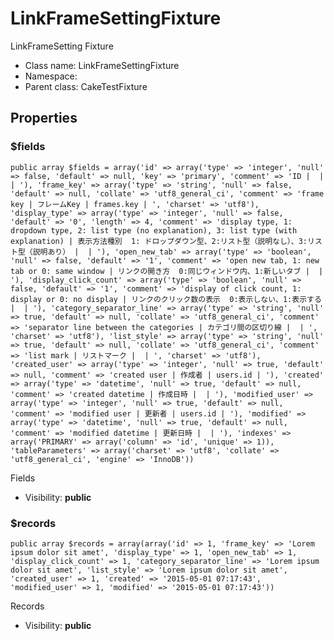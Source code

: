 LinkFrameSettingFixture
===============

LinkFrameSetting Fixture




* Class name: LinkFrameSettingFixture
* Namespace: 
* Parent class: CakeTestFixture





Properties
----------


### $fields

    public array $fields = array('id' => array('type' => 'integer', 'null' => false, 'default' => null, 'key' => 'primary', 'comment' => 'ID |  |  | '), 'frame_key' => array('type' => 'string', 'null' => false, 'default' => null, 'collate' => 'utf8_general_ci', 'comment' => 'frame key | フレームKey | frames.key | ', 'charset' => 'utf8'), 'display_type' => array('type' => 'integer', 'null' => false, 'default' => '0', 'length' => 4, 'comment' => 'display type, 1: dropdown type, 2: list type (no explanation), 3: list type (with explanation) | 表示方法種別  1: ドロップダウン型、2:リスト型（説明なし）、3:リスト型（説明あり） |  | '), 'open_new_tab' => array('type' => 'boolean', 'null' => false, 'default' => '1', 'comment' => 'open new tab, 1: new tab or 0: same window | リンクの開き方  0:同じウィンドウ内、1:新しいタブ |  | '), 'display_click_count' => array('type' => 'boolean', 'null' => false, 'default' => '1', 'comment' => 'display of click count, 1: display or 0: no display | リンクのクリック数の表示  0:表示しない、1:表示する |  | '), 'category_separator_line' => array('type' => 'string', 'null' => true, 'default' => null, 'collate' => 'utf8_general_ci', 'comment' => 'separator line between the categories | カテゴリ間の区切り線 |  | ', 'charset' => 'utf8'), 'list_style' => array('type' => 'string', 'null' => true, 'default' => null, 'collate' => 'utf8_general_ci', 'comment' => 'list mark | リストマーク |  | ', 'charset' => 'utf8'), 'created_user' => array('type' => 'integer', 'null' => true, 'default' => null, 'comment' => 'created user | 作成者 | users.id | '), 'created' => array('type' => 'datetime', 'null' => true, 'default' => null, 'comment' => 'created datetime | 作成日時 |  | '), 'modified_user' => array('type' => 'integer', 'null' => true, 'default' => null, 'comment' => 'modified user | 更新者 | users.id | '), 'modified' => array('type' => 'datetime', 'null' => true, 'default' => null, 'comment' => 'modified datetime | 更新日時 |  | '), 'indexes' => array('PRIMARY' => array('column' => 'id', 'unique' => 1)), 'tableParameters' => array('charset' => 'utf8', 'collate' => 'utf8_general_ci', 'engine' => 'InnoDB'))

Fields



* Visibility: **public**


### $records

    public array $records = array(array('id' => 1, 'frame_key' => 'Lorem ipsum dolor sit amet', 'display_type' => 1, 'open_new_tab' => 1, 'display_click_count' => 1, 'category_separator_line' => 'Lorem ipsum dolor sit amet', 'list_style' => 'Lorem ipsum dolor sit amet', 'created_user' => 1, 'created' => '2015-05-01 07:17:43', 'modified_user' => 1, 'modified' => '2015-05-01 07:17:43'))

Records



* Visibility: **public**



